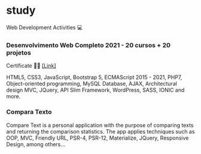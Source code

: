 # study
Web Development Activities :computer:

### Desenvolvimento Web Completo 2021 - 20 cursos + 20 projetos
Certificate :man_student: [[Link]](https://www.udemy.com/certificate/UC-d2a53415-6284-4828-8291-ba1e2e8e10f6/)

HTML5, CSS3, JavaScript, Bootstrap 5, ECMAScript 2015 - 2021, PHP7, Object-oriented programming, MySQL Database, AJAX, Architectural design MVC, JQuery, API Slim Framework, WordPress, SASS, IONIC and more.

### Compara Texto
Compare Text is a personal application with the purpose of comparing texts and returning the comparison statistics.
The app applies techniques such as OOP, MVC, Friendly URL, PSR-4, PSR-12, Materialize, JQuery, Responsive Design, among others...